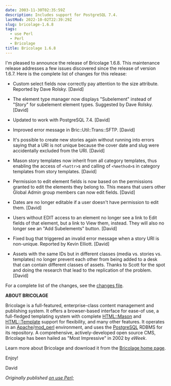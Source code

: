```yaml
---
date: 2003-11-30T02:35:59Z
description: Includes support for PostgreSQL 7.4.
lastMod: 2022-10-02T22:39:29Z
slug: bricolage-1.6.8
tags:
  - use Perl
  - Perl
  - Bricolage
title: Bricolage 1.6.8
---
```


I'm pleased to announce the release of Bricolage 1.6.8. This
maintenance release addresses a few issues discovered since the release
of version 1.6.7. Here is the complete list of changes for this
release:

*   Custom select fields now correctly pay attention to the size
    attribute. Reported by Dave Rolsky. [David]

*   The element type manager now displays "Subelement" instead of
    "Story" for subelement element types. Suggested by Dave Rolsky.
    [David]

*   Updated to work with PostgreSQL 7.4. [David]

*   Improved error message in Bric::Util::Trans::SFTP. [David]

*   It's possible to create new stories again without running into
    errors saying that a URI is not unique because the cover date and
    slug were accidentally excluded from the URI. [David]

*   Mason story templates now inherit from all category templates, thus
    enabling the access of `<%attr>`s and calling of `<%method>`s in
    category templates from story templates. [David]

*   Permission to edit element fields is now based on the permissions
    granted to edit the elements they belong to. This means that users
    other Global Admin group members can now edit fields. [David]

*   Dates are no longer editable if a user doesn't have permission to
    edit them. [David]

*   Users without EDIT access to an element no longer see a link to
    Edit fields of that element, but a link to View them, instead. They
    will also no longer see an "Add Subelements" button. [David]

*   Fixed bug that triggered an invalid error message when a story URI
    is non-unique. Reported by Kevin Elliott. [David]

*   Assets with the same IDs but in different classes (media vs.
    stories vs. templates) no longer prevent each other from being
    added to a desk that can contain different classes of assets.
    Thanks to Scott for the spot and doing the research that lead to
    the replication of the problem. [David]

For a complete list of the changes, see the [changes file].

**ABOUT BRICOLAGE**

Bricolage is a full-featured, enterprise-class content management and publishing
system. It offers a browser-based interface for ease-of use, a full-fledged
templating system with complete [HTML::Mason] and [HTML::Template] support for
flexibility, and many other features. It operates in an [Apache]/[mod_perl]
environment, and uses the [PostgreSQL] RDBMS for its repository. A
comprehensive, actively-developed open source CMS, Bricolage has been hailed as
"Most Impressive" in 2002 by *eWeek*.

Learn more about Bricolage and download it from the [Bricolage home page].

Enjoy!

David

*Originally published [on use Perl;]*

  [changes file]: http://sourceforge.net/project/shownotes.php?release_id=200747
  [HTML::Mason]: http://www.masonhq.com/
  [HTML::Template]: http://search.cpan.org/dist/HTML-Template/
  [Apache]: http://httpd.apache.org/
  [mod_perl]: http://perl.apache.org/
  [PostgreSQL]: http://www.postgresql.org/
  [Bricolage home page]: http://bricolage.cc/
  [on use Perl;]: https://use-perl.github.io/user/Theory/journal/16073/
    "use.perl.org journal of Theory: “Bricolage 1.6.8”"
